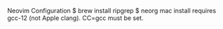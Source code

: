 Neovim Configuration
$ brew install ripgrep
$ neorg mac install requires gcc-12 (not Apple clang). CC=gcc must be set.
